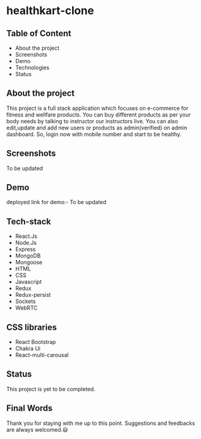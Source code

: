# healthkart-clone


## Table of Content

- About the project
- Screenshots
- Demo
- Technologies
- Status


## About the project

This project is a full stack application which focuses on e-commerce for fitness and wellfare products. You can buy different products as per your body needs by talking to instructor our instructors live. You can also edit,update and add new users or products as admin(verified) on admin dashboard. So, login now with mobile number and start to be healthy.  
## Screenshots

To be updated
## Demo

deployed link for demo:- To be updated

## Tech-stack

- React.Js
- Node.Js
- Express
- MongoDB
- Mongoose
- HTML
- CSS
- Javascript
- Redux
- Redux-persist
- Sockets
- WebRTC

## CSS libraries

- React Bootstrap
- Chakra Ui
- React-multi-carousal

## Status

This project is yet to be completed. 
## Final Words

Thank you for staying with me up to this point. Suggestions and feedbacks are always welcomed.😃
